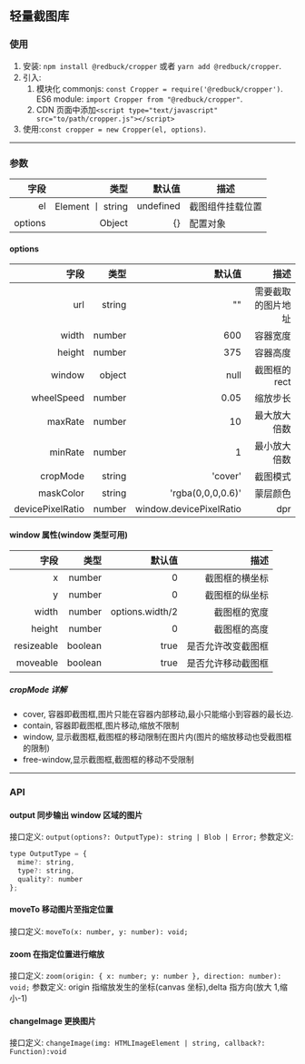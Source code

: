 ## 轻量截图库

### 使用

1. 安装: `npm install @redbuck/cropper` 或者 `yarn add @redbuck/cropper`.
2. 引入:
   1. 模块化
      commonjs: `const Cropper = require('@redbuck/cropper')`.
      ES6 module: `import Cropper from "@redbuck/cropper"`.
   2. CDN
      页面中添加`<script type="text/javascript" src="to/path/cropper.js"></script>`
3. 使用:`const cropper = new Cropper(el, options)`.

---

### 参数

|    字段 |              类型 |    默认值 | 描述             |
| ------: | ----------------: | --------: | ---------------- |
|      el | Element 丨 string | undefined | 截图组件挂载位置 |
| options |            Object |        {} | 配置对象         |

#### options

|             字段 |   类型 |                  默认值 |               描述 |
| ---------------: | -----: | ----------------------: | -----------------: |
|              url | string |                      "" | 需要截取的图片地址 |
|            width | number |                     600 |           容器宽度 |
|           height | number |                     375 |           容器高度 |
|           window | object |                    null |      截图框的 rect |
|       wheelSpeed | number |                    0.05 |           缩放步长 |
|          maxRate | number |                      10 |       最大放大倍数 |
|          minRate | number |                       1 |       最小放大倍数 |
|         cropMode | string |                 'cover' |           截图模式 |
|        maskColor | string |       'rgba(0,0,0,0.6)' |           蒙层颜色 |
| devicePixelRatio | number | window.devicePixelRatio |                dpr |

#### window 属性(window 类型可用)

|       字段 |    类型 |          默认值 |               描述 |
| ---------: | ------: | --------------: | -----------------: |
|          x |  number |               0 |     截图框的横坐标 |
|          y |  number |               0 |     截图框的纵坐标 |
|      width |  number | options.width/2 |       截图框的宽度 |
|     height |  number |               0 |       截图框的高度 |
| resizeable | boolean |            true | 是否允许改变截图框 |
|   moveable | boolean |            true | 是否允许移动截图框 |

##### cropMode 详解

- cover, 容器即截图框,图片只能在容器内部移动,最小只能缩小到容器的最长边.
- contain, 容器即截图框,图片移动,缩放不限制
- window, 显示截图框,截图框的移动限制在图片内(图片的缩放移动也受截图框的限制)
- free-window,显示截图框,截图框的移动不受限制

---

### API

#### output 同步输出 window 区域的图片

接口定义: `output(options?: OutputType): string | Blob | Error;`
参数定义:

```javascript
type OutputType = {
  mime?: string,
  type?: string,
  quality?: number
};
```

#### moveTo 移动图片至指定位置

接口定义: `moveTo(x: number, y: number): void;`

#### zoom 在指定位置进行缩放

接口定义: `zoom(origin: { x: number; y: number }, direction: number): void;`
参数定义: origin 指缩放发生的坐标(canvas 坐标),delta 指方向(放大 1,缩小-1)

#### changeImage 更换图片

接口定义: `changeImage(img: HTMLImageElement | string, callback?: Function):void`

